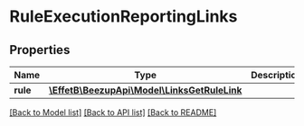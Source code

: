 # RuleExecutionReportingLinks

## Properties
Name | Type | Description | Notes
------------ | ------------- | ------------- | -------------
**rule** | [**\EffetB\BeezupApi\Model\LinksGetRuleLink**](LinksGetRuleLink.md) |  | [optional] 

[[Back to Model list]](../README.md#documentation-for-models) [[Back to API list]](../README.md#documentation-for-api-endpoints) [[Back to README]](../README.md)


